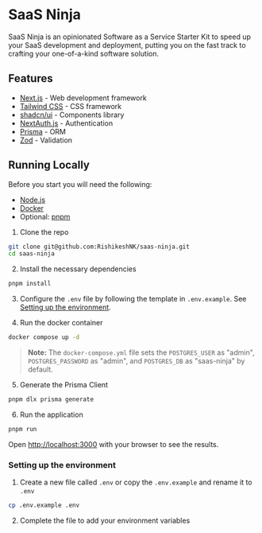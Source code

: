 # SaaS Ninja

SaaS Ninja is an opinionated Software as a Service Starter Kit to speed up your SaaS development and deployment, putting you on the fast track to crafting your one-of-a-kind software solution.

## Features

- [Next.js](https://nextjs.org) - Web development framework
- [Tailwind CSS](https://tailwindcss.com) - CSS framework
- [shadcn/ui](https://ui.shadcn.com/) - Components library
- [NextAuth.js](https://next-auth.js.org/) - Authentication
- [Prisma](https://www.prisma.io/) - ORM
- [Zod](https://zod.dev/) - Validation

## Running Locally

Before you start you will need the following:

- [Node.js](https://nodejs.org/en)
- [Docker](https://www.docker.com/)
- Optional: [pnpm](https://pnpm.io/)

1. Clone the repo

```bash
git clone git@github.com:RishikeshNK/saas-ninja.git
cd saas-ninja
```

2. Install the necessary dependencies

```bash
pnpm install
```

3. Configure the `.env` file by following the template in `.env.example`. See [Setting up the environment](#setting-up-the-environment).

4. Run the docker container

```bash
docker compose up -d
```

> **Note:** The `docker-compose.yml` file sets the `POSTGRES_USER` as "admin", `POSTGRES_PASSWORD` as "admin", and `POSTGRES_DB` as "saas-ninja" by default.

5. Generate the Prisma Client

```bash
pnpm dlx prisma generate
```

6. Run the application

```bash
pnpm run
```

Open [http://localhost:3000](http://localhost:3000) with your browser to see the results.

### Setting up the environment

1. Create a new file called `.env` or copy the `.env.example` and rename it to `.env`

```bash
cp .env.example .env
```

2. Complete the file to add your environment variables
